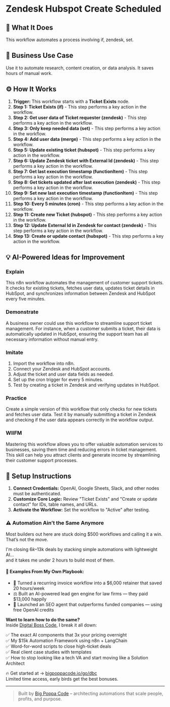 # Zendesk Hubspot Create Scheduled

## 🚀 What It Does
This workflow automates a process involving if, zendesk, set.

## 💼 Business Use Case
Use it to automate research, content creation, or data analysis. It saves hours of manual work.

## ⚙️ How It Works
1.  **Trigger:** This workflow starts with a **Ticket Exists** node.
2. **Step 1: Ticket Exists (if)** - This step performs a key action in the workflow.
3. **Step 2: Get user data of Ticket requester (zendesk)** - This step performs a key action in the workflow.
4. **Step 3: Only keep needed data (set)** - This step performs a key action in the workflow.
5. **Step 4: Add user data (merge)** - This step performs a key action in the workflow.
6. **Step 5: Update existing ticket (hubspot)** - This step performs a key action in the workflow.
7. **Step 6: Update Zendesk ticket with External Id (zendesk)** - This step performs a key action in the workflow.
8. **Step 7: Get last execution timestamp (functionItem)** - This step performs a key action in the workflow.
9. **Step 8: Get tickets updated after last execution (zendesk)** - This step performs a key action in the workflow.
10. **Step 9: Set new last execution timestamp (functionItem)** - This step performs a key action in the workflow.
11. **Step 10: Every 5 minutes (cron)** - This step performs a key action in the workflow.
12. **Step 11: Create new Ticket (hubspot)** - This step performs a key action in the workflow.
13. **Step 12: Update External Id in Zendesk for contact (zendesk)** - This step performs a key action in the workflow.
14. **Step 13: Create or update contact (hubspot)** - This step performs a key action in the workflow.

## 💡 AI-Powered Ideas for Improvement
### Explain
This n8n workflow automates the management of customer support tickets. It checks for existing tickets, fetches user data, updates ticket details in HubSpot, and synchronizes information between Zendesk and HubSpot every five minutes.

### Demonstrate
A business owner could use this workflow to streamline support ticket management. For instance, when a customer submits a ticket, their data is automatically updated in HubSpot, ensuring the support team has all necessary information without manual entry.

### Imitate
1. Import the workflow into n8n.
2. Connect your Zendesk and HubSpot accounts.
3. Adjust the ticket and user data fields as needed.
4. Set up the cron trigger for every 5 minutes.
5. Test by creating a ticket in Zendesk and verifying updates in HubSpot.

### Practice
Create a simple version of this workflow that only checks for new tickets and fetches user data. Test it by manually submitting a ticket in Zendesk and checking if the user data appears correctly in the workflow output.

### WIIFM
Mastering this workflow allows you to offer valuable automation services to businesses, saving them time and reducing errors in ticket management. This skill can help you attract clients and generate income by streamlining their customer support processes.

## 🔧 Setup Instructions
1. **Connect Credentials:** OpenAI, Google Sheets, Slack, and other nodes must be authenticated.
2. **Customize Core Logic:** Review "Ticket Exists" and "Create or update contact" for IDs, table names, and URLs.
3. **Activate the Workflow:** Set the workflow to "Active" after testing.

### ⚠️ Automation Ain’t the Same Anymore

Most builders out here are stuck doing $500 workflows and calling it a win.  
That’s not the move.  

I'm closing $6k–$13k deals by stacking simple automations with lightweight AI...  
and it takes me under 2 hours to build most of them.

#### 🧠 Examples From My Own Playbook:
- 🔁 Turned a recurring invoice workflow into a $6,000 retainer that saved 20 hours/week  
- ⚖️ Built an AI-powered lead gen engine for law firms — they paid $13,000 happily  
- 🚀 Launched an SEO agent that outperforms funded companies — using free OpenAI credits  

**Want to learn how to do the same?**  
Inside [Digital Boss Code](https://bigpoppacode.io/go/dbc), I break it all down:

✅ The exact AI components that 3x your pricing overnight  
✅ My $15k Automation Framework using n8n + LangChain  
✅ Word-for-word scripts to close high-ticket deals  
✅ Real client case studies with templates  
✅ How to stop looking like a tech VA and start moving like a Solution Architect  

🔥 Get started at → [bigpoppacode.io/go/dbc](https://bigpoppacode.io/go/dbc)  
Limited time access, early birds get the best bonuses.

---
> Built by [Big Poppa Code](https://bigpoppacode.io) – architecting automations that scale people, profits, and purpose.

